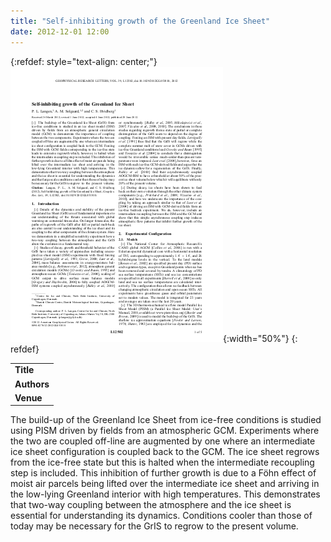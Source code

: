 ```yaml
---
title: "Self-inhibiting growth of the Greenland Ice Sheet"
date: 2012-12-01 12:00
---
```


{:refdef: style="text-align: center;"}
![](/img/applications/langensolgaardhvidberg2012.png){:width="50%"}
{: refdef}


||
|-
| **Title** | [Self-inhibiting growth of the Greenland Ice Sheet](https://doi.org/10.1029/2012GL051810) |
| **Authors** | Peter Langen and others |
| **Venue** |  [Geophysical Research Letters](http://www.agu.org/journals/gl/)  |

The build-up of the Greenland Ice Sheet from ice-free conditions is studied using PISM driven by fields from an atmospheric GCM. Experiments where the two are coupled off-line are augmented by one where an intermediate ice sheet configuration is coupled back to the GCM. The ice sheet regrows from the ice-free state but this is halted when the intermediate recoupling step is included. This inhibition of further growth is due to a Föhn effect of moist air parcels being lifted over the intermediate ice sheet and arriving in the low-lying Greenland interior with high temperatures. This demonstrates that two-way coupling between the atmosphere and the ice sheet is essential for understanding its dynamics. Conditions cooler than those of today may be necessary for the GrIS to regrow to the present volume.

